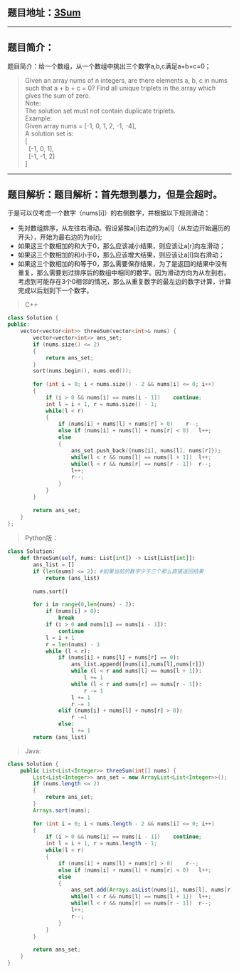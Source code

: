 ## 题目地址：[3Sum](https://leetcode.com/problems/3sum/)
---
## 题目简介：
题目简介：给一个数组，从一个数组中挑出三个数字a,b,c满足a+b+c=0；   
> Given an array nums of n integers, are there elements a, b, c in nums such that a + b + c = 0? Find all unique triplets in the array which gives the sum of zero.    
> Note:   
> The solution set must not contain duplicate triplets.   
> Example:  
> Given array nums = [-1, 0, 1, 2, -1, -4],  
> A solution set is:  
> [  
> &nbsp;&nbsp;[-1, 0, 1],  
> &nbsp;&nbsp;[-1, -1, 2]  
> ]   

---
## 题目解析：题目解析：首先想到暴力，但是会超时。   
于是可以仅考虑一个数字（nums[i]）的右侧数字，并根据以下规则滑动：  
+ 先对数组排序，从左往右滑动。假设紧挨a[i]右边的为a[l]（从左边开始遍历的开头），开始为最右边的为a[r];    
+ 如果这三个数相加的和大于0，那么应该减小结果，则应该让a[r]向左滑动；  
+ 如果这三个数相加的和小于0，那么应该增大结果，则应该让a[l]向右滑动；  
+ 如果这三个数相加的和等于0，那么需要保存结果，为了是返回的结果中没有重复，那么需要划过排序后的数组中相同的数字。因为滑动方向为从左到右，考虑到可能存在3个0相邻的情况，那么从重复数字的最左边的数字计算，计算完成以后划到下一个数字。    


> C++
```c++
class Solution {
public:
    vector<vector<int>> threeSum(vector<int>& nums) {
        vector<vector<int>> ans_set;
        if (nums.size() <= 2)
        {
            return ans_set;   
        }
        sort(nums.begin(), nums.end());
        
        for (int i = 0; i < nums.size() - 2 && nums[i] <= 0; i++)
        {
            if (i > 0 && nums[i] == nums[i - 1])    continue;
            int l = i + 1, r = nums.size() - 1;
            while(l < r)
            {
                if (nums[i] + nums[l] + nums[r] > 0)    r--;
                else if (nums[i] + nums[l] + nums[r] < 0)   l++;
                else
                {
                    ans_set.push_back({nums[i], nums[l], nums[r]});
                    while(l < r && nums[l] == nums[l + 1])  l++;
                    while(l < r && nums[r] == nums[r - 1])  r--;
                    l++;
                    r--;
                }  
            }
        }
        
        return ans_set;
    }
};
```
> Python版：

```python
class Solution:
    def threeSum(self, nums: List[int]) -> List[List[int]]:
        ans_list = []
        if (len(nums) <= 2): #如果当前的数字少于三个那么直接返回结果
            return (ans_list)
 
        nums.sort()
 
        for i in range(0,len(nums) - 2):
            if (nums[i] > 0):
                break
            if (i > 0 and nums[i] == nums[i - 1]):
                continue
            l = i + 1
            r = len(nums) - 1
            while (l < r):
                if (nums[i] + nums[l] + nums[r] == 0):
                    ans_list.append([nums[i],nums[l],nums[r]])
                    while (l < r and nums[l] == nums[l + 1]):
                        l += 1
                    while (l < r and nums[r] == nums[r - 1]):
                        r -= 1
                    l += 1
                    r -= 1
                elif (nums[i] + nums[l] + nums[r] > 0):
                    r -=1
                else:
                    l += 1
        return (ans_list)
```

> Java: 
```java
class Solution {
    public List<List<Integer>> threeSum(int[] nums) {
        List<List<Integer>> ans_set = new ArrayList<List<Integer>>(); 
        if (nums.length <= 2)
        {
            return ans_set;   
        }
        Arrays.sort(nums);
        
        for (int i = 0; i < nums.length - 2 && nums[i] <= 0; i++)
        {
            if (i > 0 && nums[i] == nums[i - 1])    continue;
            int l = i + 1, r = nums.length - 1;
            while(l < r)
            {
                if (nums[i] + nums[l] + nums[r] > 0)    r--;
                else if (nums[i] + nums[l] + nums[r] < 0)   l++;
                else
                {
                    ans_set.add(Arrays.asList(nums[i], nums[l], nums[r]));
                    while(l < r && nums[l] == nums[l + 1])  l++;
                    while(l < r && nums[r] == nums[r - 1])  r--;
                    l++;
                    r--;
                }  
            }
        }
        
        return ans_set;
    }
}
```
